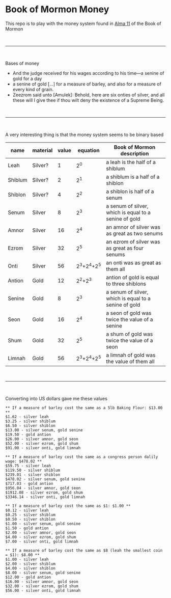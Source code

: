 # Book of Mormon Money

This repo is to play with the money system found in [Alma 11](https://www.churchofjesuschrist.org/study/scriptures/bofm/alma/11?lang=eng) of the Book of Mormon

<br><hr><br>

Bases of money

* And the judge received for his wages according to his time—a senine of gold for a day
* a senine of gold [...] for a measure of barley, and also for a measure of every kind of grain.
* Zeezrom said unto [Amulek]: Behold, here are six onties of silver, and all these will I give thee if thou wilt deny the existence of a Supreme Being.

<br><hr><br>

A very interesting thing is that the money system seems to be binary based

| name | material | value | equation | Book of Mormon description |
| - | - | - | - | - |
| Leah | Silver? | 1 | 2<sup>0</sup> | a leah is the half of a shiblum |
| Shiblum | Silver? | 2 | 2<sup>1</sup> | a shiblum is a half of a shiblon |
| Shiblon | Silver? | 4 | 2<sup>2</sup> | a shiblon is half of a senum |
| Senum | Silver | 8 | 2<sup>3</sup> | a senum of silver, which is equal to a senine of gold |
| Amnor | Silver | 16 | 2<sup>4</sup> | an amnor of silver was as great as two senums |
| Ezrom | Silver | 32 | 2<sup>5</sup> | an ezrom of silver was as great as four senums |
| Onti | Silver | 56 | 2<sup>3</sup>+2<sup>4</sup>+2<sup>5</sup> | an onti was as great as them all |
| Antion | Gold | 12 | 2<sup>2</sup>+2<sup>3</sup> | antion of gold is equal to three shiblons |
| Senine | Gold | 8 | 2<sup>3</sup> | a senum of silver, which is equal to a senine of gold |
| Seon | Gold | 16 | 2<sup>4</sup> | a seon of gold was twice the value of a senine |
| Shum | Gold | 32 | 2<sup>5</sup> | a shum of gold was twice the value of a seon |
| Limnah | Gold | 56 | 2<sup>3</sup>+2<sup>4</sup>+2<sup>5</sup> | a limnah of gold was the value of them all |

<br><hr><br>

Converting into US dollars gave me these values

```
** If a measure of barley cost the same as a 5lb Baking Flour: $13.00 **
$1.62 - silver leah
$3.25 - silver shiblum
$6.50 - silver shiblon
$13.00 - silver senum, gold senine
$19.50 - gold antion
$26.00 - silver amnor, gold seon
$52.00 - silver ezrom, gold shum
$91.00 - silver onti, gold limnah

** If a measure of barley cost the same as a congress person dalily wage: $478.02 **
$59.75 - silver leah
$119.50 - silver shiblum
$239.01 - silver shiblon
$478.02 - silver senum, gold senine
$717.03 - gold antion
$956.04 - silver amnor, gold seon
$1912.08 - silver ezrom, gold shum
$3346.14 - silver onti, gold limnah

** If a measure of barley cost the same as $1: $1.00 **
$0.12 - silver leah
$0.25 - silver shiblum
$0.50 - silver shiblon
$1.00 - silver senum, gold senine
$1.50 - gold antion
$2.00 - silver amnor, gold seon
$4.00 - silver ezrom, gold shum
$7.00 - silver onti, gold limnah

** If a measure of barley cost the same as $8 (leah the smallest coin = $1): $8.00 **
$1.00 - silver leah
$2.00 - silver shiblum
$4.00 - silver shiblon
$8.00 - silver senum, gold senine
$12.00 - gold antion
$16.00 - silver amnor, gold seon
$32.00 - silver ezrom, gold shum
$56.00 - silver onti, gold limnah
```